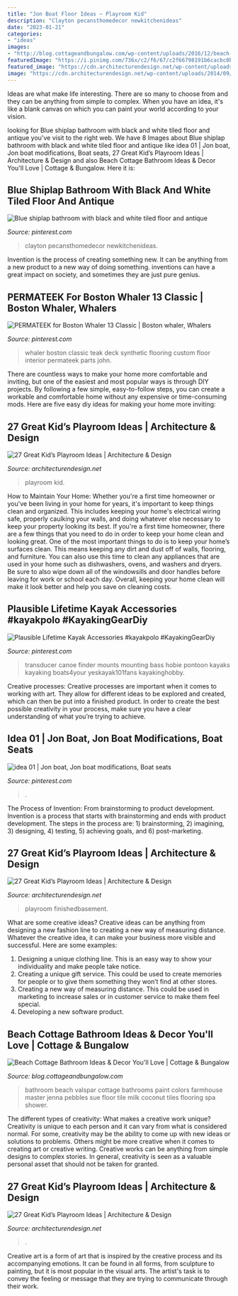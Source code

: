 ```yaml
---
title: "Jon Boat Floor Ideas ~ Playroom Kid"
description: "Clayton pecansthomedecor newkitchenideas"
date: "2023-01-21"
categories:
- "ideas"
images:
- "http://blog.cottageandbungalow.com/wp-content/uploads/2016/12/beach-cottage-bathroom-ideas-pebble-tile.jpg"
featuredImage: "https://i.pinimg.com/736x/c2/f6/67/c2f66798191b6cacbc0b79c362335690.jpg"
featured_image: "https://cdn.architecturendesign.net/wp-content/uploads/2014/09/71.jpeg"
image: "https://cdn.architecturendesign.net/wp-content/uploads/2014/09/348-e1410167674321.jpg"
---
```



Ideas are what make life interesting. There are so many to choose from and they can be anything from simple to complex. When you have an idea, it's like a blank canvas on which you can paint your world according to your vision.

	

		
looking for Blue shiplap bathroom with black and white tiled floor and antique you've visit to the right web. We have 8 Images about Blue shiplap bathroom with black and white tiled floor and antique like idea 01 | Jon boat, Jon boat modifications, Boat seats, 27 Great Kid’s Playroom Ideas | Architecture &amp; Design and also Beach Cottage Bathroom Ideas &amp; Decor You&#039;ll Love | Cottage &amp; Bungalow. Here it is:
		
    
## Blue Shiplap Bathroom With Black And White Tiled Floor And Antique

<img loading=lazy src="https://i.pinimg.com/736x/e8/5b/01/e85b013ebf477a1fa5812dbe35593a49.jpg" onerror="this.onerror=null;this.src='https://tse1.mm.bing.net/th?id=OIP.Ksz-16_jP6w5XrRBbR1IZQHaLH&amp;pid=15.1';" alt="Blue shiplap bathroom with black and white tiled floor and antique">

_Source: pinterest.com_

>clayton pecansthomedecor newkitchenideas. 

	

Invention is the process of creating something new. It can be anything from a new product to a new way of doing something. inventions can have a great impact on society, and sometimes they are just pure genius.

    
## PERMATEEK For Boston Whaler 13 Classic | Boston Whaler, Whalers

<img loading=lazy src="https://i.pinimg.com/736x/c2/f6/67/c2f66798191b6cacbc0b79c362335690.jpg" onerror="this.onerror=null;this.src='https://tse3.mm.bing.net/th?id=OIP.Kl2HrJBHYazep3sY1SNT2wHaJ3&amp;pid=15.1';" alt="PERMATEEK for Boston Whaler 13 Classic | Boston whaler, Whalers">

_Source: pinterest.com_

>whaler boston classic teak deck synthetic flooring custom floor interior permateek parts john. 

	

There are countless ways to make your home more comfortable and inviting, but one of the easiest and most popular ways is through DIY projects. By following a few simple, easy-to-follow steps, you can create a workable and comfortable home without any expensive or time-consuming mods. Here are five easy diy ideas for making your home more inviting: 

    
## 27 Great Kid’s Playroom Ideas | Architecture &amp; Design

<img loading=lazy src="https://cdn.architecturendesign.net/wp-content/uploads/2014/09/71.jpeg" onerror="this.onerror=null;this.src='https://tse4.mm.bing.net/th?id=OIP.UG0fjGM6x3Kb6zP7hu8iMwHaE7&amp;pid=15.1';" alt="27 Great Kid’s Playroom Ideas | Architecture &amp; Design">

_Source: architecturendesign.net_

>playroom kid. 

	

How to Maintain Your Home: Whether you're a first time homeowner or you've been living in your home for years, it's important to keep things clean and organized. This includes keeping your home's electrical wiring safe, properly caulking your walls, and doing whatever else necessary to keep your property looking its best.
If you're a first time homeowner, there are a few things that you need to do in order to keep your home clean and looking great. One of the most important things to do is to keep your home’s surfaces clean. This means keeping any dirt and dust off of walls, flooring, and furniture. You can also use this time to clean any appliances that are used in your home such as dishwashers, ovens, and washers and dryers. Be sure to also wipe down all of the windowsills and door handles before leaving for work or school each day. Overall, keeping your home clean will make it look better and help you save on cleaning costs.

    
## Plausible Lifetime Kayak Accessories #kayakpolo #KayakingGearDiy

<img loading=lazy src="https://i.pinimg.com/736x/d5/26/f3/d526f30dd21bbae01b197f0ffefa7c3e.jpg" onerror="this.onerror=null;this.src='https://tse2.mm.bing.net/th?id=OIP.c86fczy6e2xG_tGUkDaroQHaLJ&amp;pid=15.1';" alt="Plausible Lifetime Kayak Accessories #kayakpolo #KayakingGearDiy">

_Source: pinterest.com_

>transducer canoe finder mounts mounting bass hobie pontoon kayaks kayaking boats4your yeskayak101fans kayakinghobby. 

	

Creative processes:
Creative processes are important when it comes to working with art. They allow for different ideas to be explored and created, which can then be put into a finished product. In order to create the best possible creativity in your process, make sure you have a clear understanding of what you’re trying to achieve.

    
## Idea 01 | Jon Boat, Jon Boat Modifications, Boat Seats

<img loading=lazy src="https://i.pinimg.com/736x/7c/0e/25/7c0e2590bb37c4bf13c6191665e324a3.jpg" onerror="this.onerror=null;this.src='https://tse3.mm.bing.net/th?id=OIP.J4SzVa30HNOIExpxzXKTRAHaFj&amp;pid=15.1';" alt="idea 01 | Jon boat, Jon boat modifications, Boat seats">

_Source: pinterest.com_

>. 

	

The Process of Invention: From brainstorming to product development.
Invention is a process that starts with brainstorming and ends with product development. The steps in the process are: 1) brainstorming, 2) imagining, 3) designing, 4) testing, 5) achieving goals, and 6) post-marketing.

    
## 27 Great Kid’s Playroom Ideas | Architecture &amp; Design

<img loading=lazy src="https://cdn.architecturendesign.net/wp-content/uploads/2014/09/348-e1410167674321.jpg" onerror="this.onerror=null;this.src='https://tse2.mm.bing.net/th?id=OIP.oyMuQ1kIZbv5f0HjdsXNbwHaE7&amp;pid=15.1';" alt="27 Great Kid’s Playroom Ideas | Architecture &amp; Design">

_Source: architecturendesign.net_

>playroom finishedbasement. 

	

What are some creative ideas?
Creative ideas can be anything from designing a new fashion line to creating a new way of measuring distance. Whatever the creative idea, it can make your business more visible and successful. Here are some examples:
1. Designing a unique clothing line. This is an easy way to show your individuality and make people take notice.
2. Creating a unique gift service. This could be used to create memories for people or to give them something they won’t find at other stores.
3. Creating a new way of measuring distance. This could be used in marketing to increase sales or in customer service to make them feel special.
4. Developing a new software product.

    
## Beach Cottage Bathroom Ideas &amp; Decor You&#039;ll Love | Cottage &amp; Bungalow

<img loading=lazy src="http://blog.cottageandbungalow.com/wp-content/uploads/2016/12/beach-cottage-bathroom-ideas-pebble-tile.jpg" onerror="this.onerror=null;this.src='https://tse2.mm.bing.net/th?id=OIP.iBlBBU_GqTCa7XINGdOJlAHaLH&amp;pid=15.1';" alt="Beach Cottage Bathroom Ideas &amp; Decor You&#039;ll Love | Cottage &amp; Bungalow">

_Source: blog.cottageandbungalow.com_

>bathroom beach valspar cottage bathrooms paint colors farmhouse master jenna pebbles sue floor tile milk coconut tiles flooring spa shower. 

	

The different types of creativity: What makes a creative work unique?
Creativity is unique to each person and it can vary from what is considered normal. For some, creativity may be the ability to come up with new ideas or solutions to problems. Others might be more creative when it comes to creating art or creative writing. Creative works can be anything from simple designs to complex stories. In general, creativity is seen as a valuable personal asset that should not be taken for granted.

    
## 27 Great Kid’s Playroom Ideas | Architecture &amp; Design

<img loading=lazy src="https://cdn.architecturendesign.net/wp-content/uploads/2014/09/444.jpg" onerror="this.onerror=null;this.src='https://tse2.mm.bing.net/th?id=OIP.TDfQ8GNUsMmgiccVYGwqaQHaE7&amp;pid=15.1';" alt="27 Great Kid’s Playroom Ideas | Architecture &amp; Design">

_Source: architecturendesign.net_

>. 

	

Creative art is a form of art that is inspired by the creative process and its accompanying emotions. It can be found in all forms, from sculpture to painting, but it is most popular in the visual arts. The artist's task is to convey the feeling or message that they are trying to communicate through their work.

